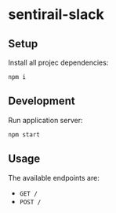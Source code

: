 # sentirail-slack

## Setup

Install all projec dependencies:

    npm i

## Development

Run application server:

    npm start

## Usage

The available endpoints are:

* `GET /`
* `POST /`

